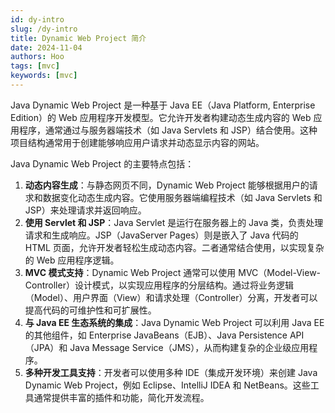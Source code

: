 ```yaml
---
id: dy-intro
slug: /dy-intro
title: Dynamic Web Project 简介
date: 2024-11-04
authors: Hoo
tags: [mvc]
keywords: [mvc]
---
```


Java Dynamic Web Project 是一种基于 Java EE（Java Platform, Enterprise Edition）的 Web 应用程序开发模型。它允许开发者构建动态生成内容的 Web 应用程序，通常通过与服务器端技术（如 Java Servlets 和 JSP）结合使用。这种项目结构通常用于创建能够响应用户请求并动态显示内容的网站。

Java Dynamic Web Project 的主要特点包括：

1. **动态内容生成**：与静态网页不同，Dynamic Web Project 能够根据用户的请求和数据变化动态生成内容。它使用服务器端编程技术（如 Java Servlets 和 JSP）来处理请求并返回响应。
2. **使用 Servlet 和 JSP**：Java Servlet 是运行在服务器上的 Java 类，负责处理请求和生成响应。JSP（JavaServer Pages）则是嵌入了 Java 代码的 HTML 页面，允许开发者轻松生成动态内容。二者通常结合使用，以实现复杂的 Web 应用程序逻辑。
3. **MVC 模式支持**：Dynamic Web Project 通常可以使用 MVC（Model-View-Controller）设计模式，以实现应用程序的分层结构。通过将业务逻辑（Model）、用户界面（View）和请求处理（Controller）分离，开发者可以提高代码的可维护性和可扩展性。
4. **与 Java EE 生态系统的集成**：Java Dynamic Web Project 可以利用 Java EE 的其他组件，如 Enterprise JavaBeans（EJB）、Java Persistence API（JPA）和 Java Message Service（JMS），从而构建复杂的企业级应用程序。
5. **多种开发工具支持**：开发者可以使用多种 IDE（集成开发环境）来创建 Java Dynamic Web Project，例如 Eclipse、IntelliJ IDEA 和 NetBeans。这些工具通常提供丰富的插件和功能，简化开发流程。